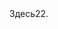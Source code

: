 <!DOCTYPE>

<html></html>

<head></head>

<meta>

<title></title>

<body background="#115d11" color="#999999">
Здесь22.
</body>

